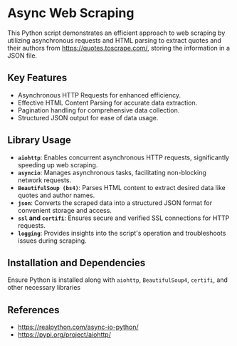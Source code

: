 # Async Web Scraping

This Python script demonstrates an efficient approach to web scraping by utilizing asynchronous requests and HTML parsing to extract quotes and their authors from https://quotes.toscrape.com/, storing the information in a JSON file.


## Key Features
- Asynchronous HTTP Requests for enhanced efficiency.
- Effective HTML Content Parsing for accurate data extraction.
- Pagination handling for comprehensive data collection.
- Structured JSON output for ease of data usage.

## Library Usage
- **`aiohttp`**: Enables concurrent asynchronous HTTP requests, significantly speeding up web scraping.
- **`asyncio`**: Manages asynchronous tasks, facilitating non-blocking network requests.
- **`BeautifulSoup (bs4)`**: Parses HTML content to extract desired data like quotes and author names.
- **`json`**: Converts the scraped data into a structured JSON format for convenient storage and access.
- **`ssl` and `certifi`**: Ensures secure and verified SSL connections for HTTP requests.
- **`logging`**: Provides insights into the script's operation and troubleshoots issues during scraping.

## Installation and Dependencies
Ensure Python is installed along with `aiohttp`, `BeautifulSoup4`, `certifi`, and other necessary libraries

## References
- https://realpython.com/async-io-python/
- https://pypi.org/project/aiohttp/
